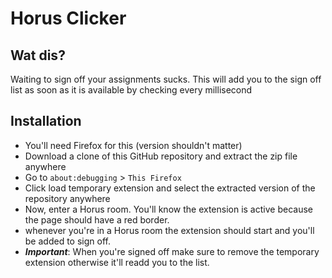 # Horus Clicker

## Wat dis?

Waiting to sign off your assignments sucks. This will add you to the sign off list as soon as it is available by checking every millisecond

## Installation

- You'll need Firefox for this (version shouldn't matter)
- Download a clone of this GitHub repository and extract the zip file anywhere
- Go to `about:debugging` > `This Firefox`
- Click load temporary extension and select the extracted version of the repository anywhere
- Now, enter a Horus room. You'll know the extension is active because the page should have a red border.
- whenever you're in a Horus room the extension should start and you'll be added to sign off.
- **_Important_**: When you're signed off make sure to remove the temporary extension otherwise it'll readd you to the list.
